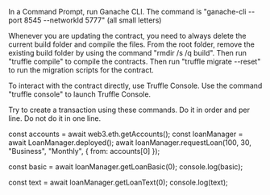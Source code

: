 In a Command Prompt, run Ganache CLI. The command is "ganache-cli --port 8545 --networkId 5777" (all small letters)

Whenever you are updating the contract, you need to always delete the current build folder and compile the files.
From the root folder, remove the existing build folder by using the command "rmdir /s /q build".
Then run "truffle compile" to compile the contracts.
Then run "truffle migrate --reset" to run the migration scripts for the contract.

To interact with the contract directly, use Truffle Console. Use the command "truffle console" to launch Truffle Console.

Try to create a transaction using these commands. Do it in order and per line. Do not do it in one line.

const accounts = await web3.eth.getAccounts();
const loanManager = await LoanManager.deployed();
await loanManager.requestLoan(100, 30, "Business", "Monthly", { from: accounts[0] });

const basic = await loanManager.getLoanBasic(0);
console.log(basic);

const text = await loanManager.getLoanText(0);
console.log(text);
